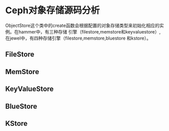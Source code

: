 # Ceph对象存储源码分析

ObjectStore这个类中的create函数会根据配置的对象存储类型来初始化相应的实例。在hammer中，有三种存储
引擎（filestore,memstore和keyvaluestore）, 在jewel中，有四种存储引擎（filestore,memstore,bluestore
和kstore）。

## FileStore

## MemStore

## KeyValueStore

## BlueStore

## KStore
